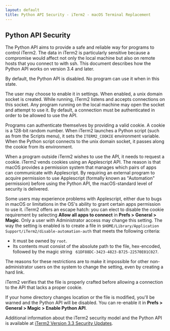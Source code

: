 ```yaml
---
layout: default
title: Python API Security - iTerm2 - macOS Terminal Replacement
---
```


## Python API Security

The Python API aims to provide a safe and reliable way for programs to control
iTerm2. The data in iTerm2 is particularly sensitive because a compromise would
affect not only the local machine but also on remote hosts that you connect to
with ssh. This document describes how the Python API works on version 3.4 and
later.

By default, the Python API is disabled. No program can use it when in this state.

The user may choose to enable it in settings. When enabled, a unix domain
socket is created. While running, iTerm2 listens and accepts connections on
this socket. Any program running on the local machine may open the socket and
attempt to use it. By default, a connection must be authenticated in order to
be allowed to use the API.

Programs can authenticate themselves by providing a valid cookie. A cookie is a
128-bit random number. When iTerm2 launches a Python script (such as from the
Scripts menu), it sets the `ITERM2_COOKIE` environment variable. When the
Python script connects to the unix domain socket, it passes along the cookie
from its environment.

When a program outside iTerm2 wishes to use the API, it needs to request a
cookie. iTerm2 vends cookies using an Applescript API. The reason is that macOS
provides a permission system that manages which pairs of apps can communicate
with Applescript. By requiring an external program to acquire permission to use
Applescript (formally known as "Automation" permission) before using the Python
API, the macOS-standard level of security is delivered.

Some users may experience problems with Applescript, either due to bugs in
macOS or limitations in the OS's ability to grant certain apps permission to
use it. iTerm2 offers an escape hatch: you can elect to disable the cookie
requirement by selecting **Allow all apps to connect** in **Prefs > General >
Magic**. Only a user with Administrator access may change this setting. The way the
setting is enabled is to create a file in `$HOME/Library/Application
Support/iTerm2/disable-automation-auth` that meets the following criteria:

 * It must be owned by `root`.
 * Its contents must consist of the absolute path to the file, hex-encoded, followed by the magic string ` 61DF88DC-3423-4823-B725-22570E01C027`.

The reasons for these restrictions are to make it impossible for other
non-administrator users on the system to change the setting, even by creating a
hard link.

iTerm2 verifies that the file is properly crafted before allowing a connection
to the API that lacks a proper cookie.

If your home directory changes location or the file is modified, you'll be
warned and the Python API will be disabled. You can re-enable it in **Prefs >
General > Magic > Enable Python API**.

Additional information about the iTerm2 security model and the Python API is
available  at <a
href="https://gitlab.com/gnachman/iterm2/-/wikis/iTerm2-Version-3.3-Security-Updates">iTerm2
Version 3.3 Security Updates</a>.
